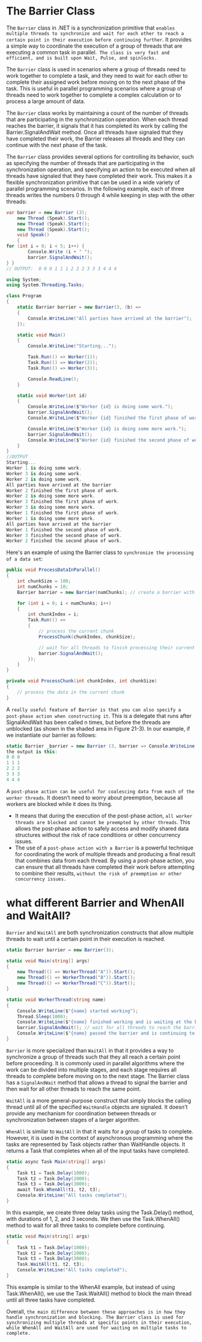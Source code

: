 
# The Barrier Class
The `Barrier` class in .NET is a synchronization primitive that `enables multiple threads to synchronize and wait for each other to reach a certain point in their execution before continuing further`. It provides a simple way to coordinate the execution of a group of threads that are executing a common task in parallel.` The class is very fast and efficient, and is built upon Wait, Pulse, and spinlocks.`


The `Barrier` class is used in scenarios where a group of threads need to work together to complete a task, and they need to wait for each other to complete their assigned work before moving on to the next phase of the task. This is useful in parallel programming scenarios where a group of threads need to work together to complete a complex calculation or to process a large amount of data.

The `Barrier` class works by maintaining a count of the number of threads that are participating in the synchronization operation. When each thread reaches the barrier, it signals that it has completed its work by calling the Barrier.SignalAndWait method. Once all threads have signaled that they have completed their work, the Barrier releases all threads and they can continue with the next phase of the task.

The `Barrier` class provides several options for controlling its behavior, such as specifying the number of threads that are participating in the synchronization operation, and specifying an action to be executed when all threads have signaled that they have completed their work. This makes it a flexible synchronization primitive that can be used in a wide variety of parallel programming scenarios.
In the following example, each of three threads writes the numbers 0 through 4 while keeping in step with the other threads:
```c#
var barrier = new Barrier (3);
    new Thread (Speak).Start();
    new Thread (Speak).Start();
    new Thread (Speak).Start();
    void Speak()
    {
for (int i = 0; i < 5; i++) {
        Console.Write (i + " ");
        barrier.SignalAndWait();
} }
// OUTPUT:  0 0 0 1 1 1 2 2 2 3 3 3 4 4 4
```
```c#
using System;
using System.Threading.Tasks;

class Program
{
    static Barrier barrier = new Barrier(3, (b) =>
    {
        Console.WriteLine("All parties have arrived at the barrier");
    });

    static void Main()
    {
        Console.WriteLine("Starting...");

        Task.Run(() => Worker(1));
        Task.Run(() => Worker(2));
        Task.Run(() => Worker(3));

        Console.ReadLine();
    }

    static void Worker(int id)
    {
        Console.WriteLine($"Worker {id} is doing some work.");
        barrier.SignalAndWait();
        Console.WriteLine($"Worker {id} finished the first phase of work.");

        Console.WriteLine($"Worker {id} is doing some more work.");
        barrier.SignalAndWait();
        Console.WriteLine($"Worker {id} finished the second phase of work.");
    }
}
//OUTPUT
Starting...
Worker 1 is doing some work.
Worker 3 is doing some work.
Worker 2 is doing some work.
All parties have arrived at the barrier
Worker 2 finished the first phase of work.
Worker 2 is doing some more work.
Worker 3 finished the first phase of work.
Worker 3 is doing some more work.
Worker 1 finished the first phase of work.
Worker 1 is doing some more work.
All parties have arrived at the barrier
Worker 1 finished the second phase of work.
Worker 3 finished the second phase of work.
Worker 2 finished the second phase of work.


```
Here's an example of using the Barrier class to `synchronize the processing of a data set`:
```c#
public void ProcessDataInParallel()
{
    int chunkSize = 100;
    int numChunks = 10;
    Barrier barrier = new Barrier(numChunks); // create a barrier with the number of phases

    for (int i = 0; i < numChunks; i++)
    {
        int chunkIndex = i;
        Task.Run(() =>
        {
            // process the current chunk
            ProcessChunk(chunkIndex, chunkSize);

            // wait for all threads to finish processing their current chunk
            barrier.SignalAndWait();
        });
    }
}

private void ProcessChunk(int chunkIndex, int chunkSize)
{
    // process the data in the current chunk
}

```

A `really useful feature of Barrier is that you can also specify a post-phase action when constructing it`. This is a delegate that runs after SignalAndWait has been called n times, but before the threads are unblocked (as shown in the shaded area in Figure 21-3). In our example, if we instantiate our barrier as follows:
```c#
static Barrier _barrier = new Barrier (3, barrier => Console.WriteLine());
the output is this:
0 0 0
1 1 1
2 2 2
3 3 3
4 4 4
```

A `post-phase action can be useful for coalescing data from each of the worker threads`. It doesn’t need to worry about preemption, because all workers are blocked while it does its thing.
  - It means that during the execution of the post-phase action, `all worker threads are blocked and cannot be preempted by other threads`. This allows the post-phase action to safely access and modify shared data structures without the risk of race conditions or other concurrency issues.
  -  The use of a `post-phase action with a Barrier` is a powerful technique for coordinating the work of multiple threads and producing a final result that combines data from each thread. By using a post-phase action, you can ensure that all threads have completed their work before attempting to combine their results, `without the risk of preemption or other concurrency issues.`
# what different Barrier and WhenAll and WaitAll?

`Barrier` and `WaitAll` are both synchronization constructs that allow multiple threads to wait until a certain point in their execution is reached.

```c#
static Barrier barrier = new Barrier(3);

static void Main(string[] args)
{
    new Thread(() => WorkerThread("A")).Start();
    new Thread(() => WorkerThread("B")).Start();
    new Thread(() => WorkerThread("C")).Start();
}

static void WorkerThread(string name)
{
    Console.WriteLine($"{name} started working");
    Thread.Sleep(1000);
    Console.WriteLine($"{name} finished working and is waiting at the barrier");
    barrier.SignalAndWait(); // wait for all threads to reach the barrier
    Console.WriteLine($"{name} passed the barrier and is continuing to work");
}

```
`Barrier` is more specialized than `WaitAll` in that it provides a way to synchronize a group of threads such that they all reach a certain point before proceeding. It is commonly used in parallel algorithms where the work can be divided into multiple stages, and each stage requires all threads to complete before moving on to the next stage. The Barrier class has a `SignalAndWait` method that allows a thread to signal the barrier and then wait for all other threads to reach the same point.

`WaitAll` is a more general-purpose construct that simply blocks the calling thread until all of the specified `WaitHandle` objects are signaled. It doesn't provide any mechanism for coordination between threads or synchronization between stages of a larger algorithm.

`WhenAll` is similar to `WaitAll` in that it waits for a group of tasks to complete. However, it is used in the context of asynchronous programming where the tasks are represented by Task objects rather than WaitHandle objects. It returns a Task that completes when all of the input tasks have completed.
```c#
static async Task Main(string[] args)
{
    Task t1 = Task.Delay(1000);
    Task t2 = Task.Delay(2000);
    Task t3 = Task.Delay(3000);
    await Task.WhenAll(t1, t2, t3);
    Console.WriteLine("All tasks completed");
}

```
In this example, we create three delay tasks using the Task.Delay() method, with durations of 1, 2, and 3 seconds. We then use the Task.WhenAll() method to wait for all three tasks to complete before continuing.
```c#
static void Main(string[] args)
{
    Task t1 = Task.Delay(1000);
    Task t2 = Task.Delay(2000);
    Task t3 = Task.Delay(3000);
    Task.WaitAll(t1, t2, t3);
    Console.WriteLine("All tasks completed");
}

```
This example is similar to the WhenAll example, but instead of using Task.WhenAll(), we use the Task.WaitAll() method to block the main thread until all three tasks have completed.

Overall, `the main difference between these approaches is in how they handle synchronization and blocking. The Barrier class is used for synchronizing multiple threads at specific points in their execution, while WhenAll and WaitAll are used for waiting on multiple tasks to complete.`
